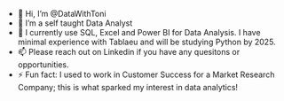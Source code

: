 - 👋 Hi, I’m @DataWithToni
- 👀 I’m a self taught Data Analyst 
- 🌱 I currently use SQL, Excel and Power BI for Data Analysis. I have minimal experience with Tablaeu and will be studying Python by 2025.
- 📫 Please reach out on Linkedin if you have any quesitons or opportunities. 
- ⚡ Fun fact: I used to work in Customer Success for a Market Research Company; this is what sparked my interest in data analytics! 

<!---
DataWithToni/DataWithToni is a ✨ special ✨ repository because its `README.md` (this file) appears on your GitHub profile.
You can click the Preview link to take a look at your changes.
--->

